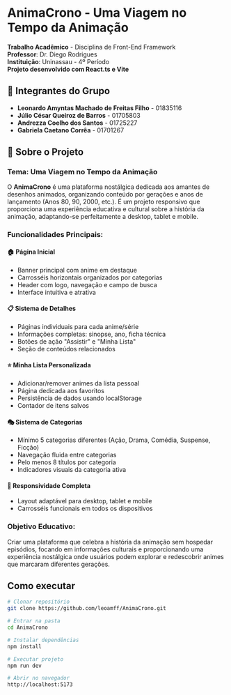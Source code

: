 # AnimaCrono - Uma Viagem no Tempo da Animação

**Trabalho Acadêmico** - Disciplina de Front-End Framework  
**Professor**: Dr. Diego Rodrigues  
**Instituição**: Uninassau - 4º Período  
**Projeto desenvolvido com React.ts e Vite**

## 👥 Integrantes do Grupo

- **Leonardo Amyntas Machado de Freitas Filho** - 01835116
- **Júlio César Queiroz de Barros** - 01705803
- **Andrezza Coelho dos Santos** - 01725227
- **Gabriela Caetano Corrêa** - 01701267

## 🎌 Sobre o Projeto

### **Tema: Uma Viagem no Tempo da Animação**
O **AnimaCrono** é uma plataforma nostálgica dedicada aos amantes de desenhos animados, organizando conteúdo por gerações e anos de lançamento (Anos 80, 90, 2000, etc.). É um projeto responsivo que proporciona uma experiência educativa e cultural sobre a história da animação, adaptando-se perfeitamente a desktop, tablet e mobile.

### **Funcionalidades Principais:**

#### 🏠 **Página Inicial**
- Banner principal com anime em destaque
- Carrosséis horizontais organizados por categorias
- Header com logo, navegação e campo de busca
- Interface intuitiva e atrativa

#### 📋 **Sistema de Detalhes**
- Páginas individuais para cada anime/série
- Informações completas: sinopse, ano, ficha técnica
- Botões de ação "Assistir" e "Minha Lista"
- Seção de conteúdos relacionados

#### ⭐ **Minha Lista Personalizada**
- Adicionar/remover animes da lista pessoal
- Página dedicada aos favoritos
- Persistência de dados usando localStorage
- Contador de itens salvos

#### 🎭 **Sistema de Categorias**
- Mínimo 5 categorias diferentes (Ação, Drama, Comédia, Suspense, Ficção)
- Navegação fluida entre categorias
- Pelo menos 8 títulos por categoria
- Indicadores visuais da categoria ativa

#### 📱 **Responsividade Completa**
- Layout adaptável para desktop, tablet e mobile
- Carrosséis funcionais em todos os dispositivos

### **Objetivo Educativo:**
Criar uma plataforma que celebra a história da animação sem hospedar episódios, focando em informações culturais e proporcionando uma experiência nostálgica onde usuários podem explorar e redescobrir animes que marcaram diferentes gerações.

##  Como executar

```bash
# Clonar repositório
git clone https://github.com/leoamff/AnimaCrono.git

# Entrar na pasta
cd AnimaCrono

# Instalar dependências
npm install

# Executar projeto
npm run dev

# Abrir no navegador
http://localhost:5173
```
